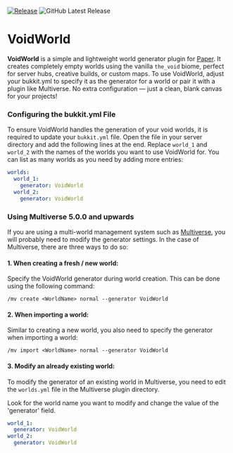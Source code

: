 [![Release](https://github.com/aerulion/VoidWorld/actions/workflows/release.yml/badge.svg?branch=master)](https://github.com/aerulion/VoidWorld/actions/workflows/release.yml)
![GitHub Latest Release](https://img.shields.io/github/v/release/aerulion/VoidWorld?logo=github)

# VoidWorld

**VoidWorld** is a simple and lightweight world generator plugin for [Paper](https://github.com/PaperMC/Paper). It creates completely empty worlds using the vanilla `the_void` biome, perfect for server hubs, creative builds, or custom maps. To use VoidWorld, adjust your bukkit.yml to specify it as the generator for a world or pair it with a plugin like Multiverse. No extra configuration — just a clean, blank canvas for your projects!

### Configuring the bukkit.yml File

To ensure VoidWorld handles the generation of your void worlds, it is required to update your `bukkit.yml` file. Open the file in your server directory and add the following lines at the end. Replace `world_1` and `world_2` with the names of the worlds you want to use VoidWorld for. You can list as many worlds as you need by adding more entries:

```yaml
worlds:
  world_1:
    generator: VoidWorld
  world_2:
    generator: VoidWorld
```

### Using Multiverse 5.0.0 and upwards

If you are using a multi-world management system such as [Multiverse](https://github.com/Multiverse/Multiverse-Core), you will probably need to modify the generator settings. In the case of Multiverse, there are three ways to do so:

#### 1. When creating a fresh / new world:

Specify the VoidWorld generator during world creation. This can be done using the following command:

``/mv create <WorldName> normal --generator VoidWorld``

#### 2. When importing a world:

Similar to creating a new world, you also need to specify the generator when importing a world:

``/mv import <WorldName> normal --generator VoidWorld``

#### 3. Modify an already existing world:

To modify the generator of an existing world in Multiverse, you need to edit the `worlds.yml` file in the Multiverse plugin directory.

Look for the world name you want to modify and change the value of the 'generator' field.

```yaml
world_1:
  generator: VoidWorld
world_2:
  generator: VoidWorld
```